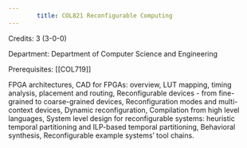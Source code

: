 ```yaml
---
        title: COL821 Reconfigurable Computing
---
```

Credits: 3 (3-0-0)

Department: Department of Computer Science and Engineering

Prerequisites: [[COL719]]

FPGA architectures, CAD for FPGAs: overview, LUT mapping, timing analysis, placement and routing, Reconfigurable devices - from fine-grained to coarse-grained devices, Reconfiguration modes and multi-context devices, Dynamic reconfiguration, Compilation from high level languages, System level design for reconfigurable systems: heuristic temporal partitioning and ILP-based temporal partitioning, Behavioral synthesis, Reconfigurable example systems’ tool chains.